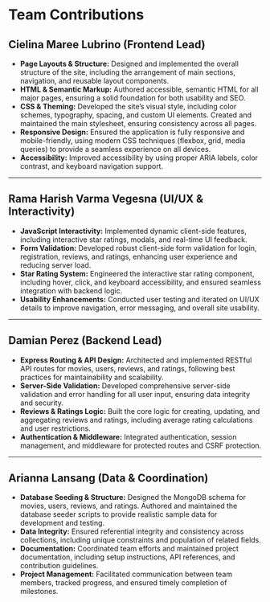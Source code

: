 # Team Contributions

## Cielina Maree Lubrino (Frontend Lead)
- **Page Layouts & Structure:** Designed and implemented the overall structure of the site, including the arrangement of main sections, navigation, and reusable layout components.
- **HTML & Semantic Markup:** Authored accessible, semantic HTML for all major pages, ensuring a solid foundation for both usability and SEO.
- **CSS & Theming:** Developed the site’s visual style, including color schemes, typography, spacing, and custom UI elements. Created and maintained the main stylesheet, ensuring consistency across all pages.
- **Responsive Design:** Ensured the application is fully responsive and mobile-friendly, using modern CSS techniques (flexbox, grid, media queries) to provide a seamless experience on all devices.
- **Accessibility:** Improved accessibility by using proper ARIA labels, color contrast, and keyboard navigation support.

---

## Rama Harish Varma Vegesna (UI/UX & Interactivity)
- **JavaScript Interactivity:** Implemented dynamic client-side features, including interactive star ratings, modals, and real-time UI feedback.
- **Form Validation:** Developed robust client-side form validation for login, registration, reviews, and ratings, enhancing user experience and reducing server load.
- **Star Rating System:** Engineered the interactive star rating component, including hover, click, and keyboard accessibility, and ensured seamless integration with backend logic.
- **Usability Enhancements:** Conducted user testing and iterated on UI/UX details to improve navigation, error messaging, and overall site usability.

---

## Damian Perez (Backend Lead)
- **Express Routing & API Design:** Architected and implemented RESTful API routes for movies, users, reviews, and ratings, following best practices for maintainability and scalability.
- **Server-Side Validation:** Developed comprehensive server-side validation and error handling for all user input, ensuring data integrity and security.
- **Reviews & Ratings Logic:** Built the core logic for creating, updating, and aggregating reviews and ratings, including average rating calculations and user restrictions.
- **Authentication & Middleware:** Integrated authentication, session management, and middleware for protected routes and CSRF protection.

---

## Arianna Lansang (Data & Coordination)
- **Database Seeding & Structure:** Designed the MongoDB schema for movies, users, reviews, and ratings. Authored and maintained the database seeder scripts to provide realistic sample data for development and testing.
- **Data Integrity:** Ensured referential integrity and consistency across collections, including unique constraints and population of related fields.
- **Documentation:** Coordinated team efforts and maintained project documentation, including setup instructions, API references, and contribution guidelines.
- **Project Management:** Facilitated communication between team members, tracked progress, and ensured timely completion of milestones.